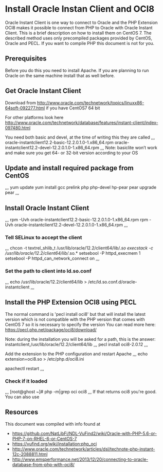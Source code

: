# Install Oracle Instan Client and OCI8
Oracle Instant Client is one way to connect to Oracle and the PHP Extension OCI8 makes it possible to connect from PHP to Oracle with Oracle Instant Client.
This is a brief description on how to install them on CentOS 7. The described method uses only precompiled packages provided by CentOS, Oracle and PECL. If you want to compile PHP this document is not for you.

## Prerequisites
Before you do this you need to install Apache. If you are planning to run Oracle on the same machine install that as well before.

## Get Oracle Instant Client
Download from http://www.oracle.com/technetwork/topics/linuxx86-64soft-092277.html if you have CentOS7 64 bit

For other platforms look here http://www.oracle.com/technetwork/database/features/instant-client/index-097480.html

You need both basic and devel, at the time of writing this they are called
,,,
oracle-instantclient12.2-basic-12.2.0.1.0-1.x86_64.rpm
oracle-instantclient12.2-devel-12.2.0.1.0-1.x86_64.rpm
,,,
Note: basiclite won’t work and make sure you get 64- or 32-bit version according to your OS

## Update and install required package from CentOS
,,,
yum update
yum install gcc prelink php php-devel hp-pear
pear upgrade pear
,,,

## Install Oracle Instant Client
,,,
rpm -Uvh oracle-instantclient12.2-basic-12.2.0.1.0-1.x86_64.rpm
rpm -Uvh oracle-instantclient12.2-devel-12.2.0.1.0-1.x86_64.rpm
,,,
### Tell SELinux to accept the client
,,,
chcon -t textrel_shlib_t /usr/lib/oracle/12.2/client64/lib/*.so
execstack -c /usr/lib/oracle/12.2/client64/lib/*.so.*
setsebool -P httpd_execmem 1
setsebool -P httpd_can_network_connect on
,,,
### Set the path to client into ld.so.conf
,,,
echo /usr/lib/oracle/12.2/client64/lib > /etc/ld.so.conf.d/oracle-instantclient
,,,

## Install the PHP Extension OCI8 using PECL
The normal command is 'pecl install oci8' but that will install the latest version which is not compatible with the PHP version that comes with CentOS 7 so it is necessary to specify the version
You can read more here: https://pecl.php.net/package/oci8/download/

Note: during the installation you will be asked for a path, this is the answer: instantclient,/usr/lib/oracle/12.2/client64/lib
,,,
pecl install oci8-2.0.12
,,,

Add the extension to the PHP configuration and restart Apache
,,,
echo extension=oci8.so > /etc/php.d/oci8.ini

apachectl restart
,,,

### Check if it loaded
,,,
[root@ghost ~]# php -m|grep oci
oci8
,,,
If that returns oci8 you're good. You can also use 

<?php
print_r(get_loaded_extensions());
?>

## Resources
This document was compiled with info found at 
* https://github.com/NatLibFi/NDL-VuFind2/wiki/Oracle-with-PHP-5.6-or-PHP-7-on-RHEL-6-or-CentOS-7
* https://vufind.org/wiki/installation:php_oci
* http://www.oracle.com/technetwork/articles/dsl/technote-php-instant-12c-2088811.html
* http://www.emsperformance.net/2013/12/20/connecting-to-oracle-database-from-php-with-oci8/
